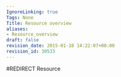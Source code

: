 ```yaml
---
IgnoreLinking: true
Tags: None
Title: Resource overview
aliases:
- Resource_overview
draft: false
revision_date: 2015-01-18 14:22:07+00:00
revision_id: 30533
---
```


#REDIRECT Resource